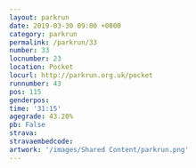 ```yaml
---
layout: parkrun
date: 2019-03-30 09:00 +0000
category: parkrun
permalink: /parkrun/33
number: 33
locnumber: 23
location: Pocket
locurl: http://parkrun.org.uk/pocket
runnumber: 43
pos: 115
genderpos: 
time: '31:15'
agegrade: 43.20%
pb: False
strava: 
stravaembedcode:
artwork: '/images/Shared Content/parkrun.png'
---
```


